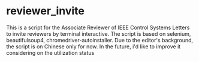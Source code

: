 # reviewer_invite
This is a script for the Associate Reviewer of IEEE Control Systems Letters to invite reviewers by terminal interactive.
The script is based on selenium, beautifulsoup4, chromedriver-autoinstaller.
Due to the editor's background, the script is on Chinese only for now.
In the future, i'd like to improve it considering on the utilization status
